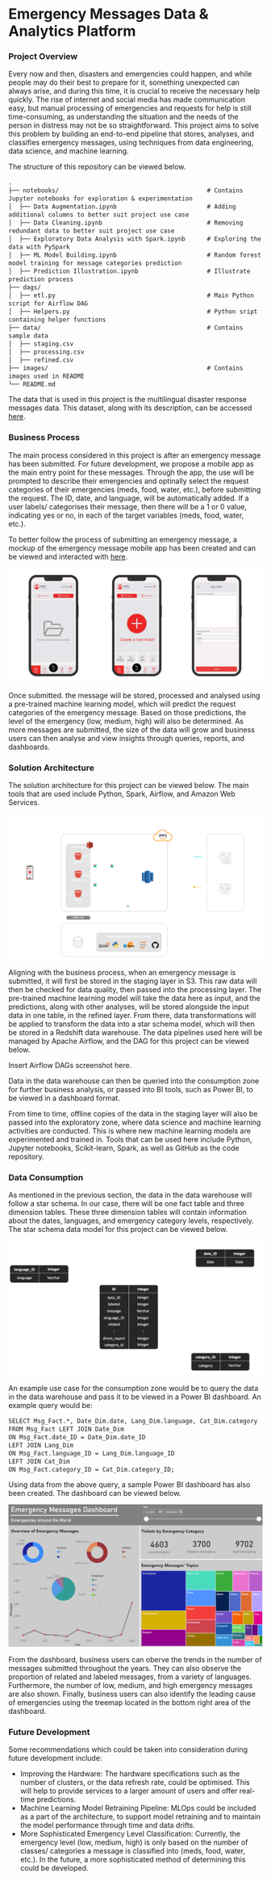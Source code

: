 # Emergency Messages Data & Analytics Platform

### Project Overview
Every now and then, disasters and emergencies could happen, and while people may do their best to prepare for it, something unexpected can always arise, and  during this time, it is crucial to receive the necessary help quickly. The rise of internet and social media has made communication easy, but manual processing of emergencies and requests for help is still time-consuming, as understanding the situation and the needs of the person in distress may not be so straightforward. This project aims to solve this problem by building an end-to-end pipeline that stores, analyses, and classifies emergency messages, using techniques from data engineering, data science, and machine learning.

The structure of this repository can be viewed below.

    .
    ├── notebooks/                                         # Contains Jupyter notebooks for exploration & experimentation
    │  ├── Data Augmentation.ipynb                         # Adding additional columns to better suit project use case
    │  ├── Data Cleaning.ipynb                             # Removing redundant data to better suit project use case
    │  ├── Exploratory Data Analysis with Spark.ipynb      # Exploring the data with PySpark
    │  ├── ML Model Building.ipynb                         # Random forest model training for message categories prediction
    │  ├── Prediction Illustration.ipynb                   # Illustrate prediction process
    ├── dags/
    │  ├── etl.py                                          # Main Python script for Airflow DAG
    │  ├── Helpers.py                                      # Python sript containing helper functions
    ├── data/                                              # Contains sample data
    │  ├── staging.csv                                     
    │  ├── processing.csv
    │  ├── refined.csv   
    ├── images/                                            # Contains images used in README
    └── README.md

The data that is used in this project is the multilingual disaster response messages data. This dataset, along with its description, can be accessed [here](https://www.kaggle.com/datasets/landlord/multilingual-disaster-response-messages).

### Business Process
The main process considered in this project is after an emergency message has been submitted. For future development, we propose a mobile app as the main entry point for these messages. Through the app, the use will be prompted to describe their emergencies and optinally select the request categories of their emergencies (meds, food, water, etc.), before submitting the request. The ID, date, and language, will be automatically added. If a user labels/ categorises their message, then there will be a 1 or 0 value, indicating yes or no, in each of the target variables (meds, food, water, etc.).

To better follow the process of submitting an emergency message, a mockup of the emergency message mobile app has been created and can be viewed and interacted with [here](https://rp.mockplus.com/run/mZjA1toNnZ/lcyvCAMMEB?cps=hide&rps=hide&nav=1&ha=0&la=0&fc=0&dt=iphoneX&out=0&rt=1).

![Mockup](https://github.com/Gianatmaja/Emergency-Messages-Data-Analytics-Platform/blob/main/Images/Screenshot_2022-11-17_at_9.35.33_PM-removebg.png)

Once submitted. the message will be stored, processed and analysed using a pre-trained machine learning model, which will predict the request categories of the emergency message. Based on those predictions, the level of the emergency (low, medium, high) will also be determined. As more messages are submitted, the size of the data will grow and business users can then analyse and view insights through queries, reports, and dashboards.

### Solution Architecture
The solution architecture for this project can be viewed below. The main tools that are used include Python, Spark, Airflow, and Amazon Web Services.

![Architecture](https://github.com/Gianatmaja/Emergency-Messages-Data-Analytics-Platform/blob/main/Images/Picture5.png)

Aligning with the business process, when an emergency message is submitted, it will first be stored in the staging layer in S3. This raw data will then be checked for data quality, then passed into the processing layer. The pre-trained machine learning model will take the data here as input, and the predictions, along with other analyses, will be stored alongside the input data in one table, in the refined layer. From there, data transformations will be applied to transform the data into a star schema model, which will then be stored in a Redshift data warehouse. The data pipelines used here will be managed by Apache Airflow, and the DAG for this project can be viewed below.

Insert Airflow DAGs screenshot here.

Data in the data warehouse can then be queried into the consumption zone for further business analysis, or passed into BI tools, such as Power BI, to be viewed in a dashboard format.

From time to time, offline copies of the data in the staging layer will also be passed into the exploratory zone, where data science and machine learning activities are conducted. This is where new machine learning models are experimented and trained in. Tools that can be used here include Python, Jupyter notebooks, Scikit-learn, Spark, as well as GitHub as the code repository.

### Data Consumption
As mentioned in the previous section, the data in the data warehouse will follow a star schema. In our case, there will be one fact table and three dimension tables. These three dimension tables will contain information about the dates, languages, and emergency category levels, respectively. The star schema data model for this project can be viewed below.

![Schema](https://github.com/Gianatmaja/Emergency-Messages-Data-Analytics-Platform/blob/main/Images/Picture6.png)

An example use case for the consumption zone would be to query the data in the data warehouse and pass it to be viewed in a Power BI dashboard. An example query would be:
                      
    SELECT Msg_Fact.*, Date_Dim.date, Lang_Dim.language, Cat_Dim.category 
    FROM Msg_Fact LEFT JOIN Date_Dim 
    ON Msg_Fact.date_ID = Date_Dim.date_ID 
    LEFT JOIN Lang_Dim 
    ON Msg_Fact.language_ID = Lang_Dim.language_ID 
    LEFT JOIN Cat_Dim 
    ON Msg_Fact.category_ID = Cat_Dim.category_ID;
    
Using data from the above query, a sample Power BI dashboard has also been created. The dashboard can be viewed below.

![Dashboard](https://github.com/Gianatmaja/Emergency-Messages-Data-Analytics-Platform/blob/main/Images/Dashboard.png)

From the dashboard, business users can oberve the trends in the number of messages submitted throughout the years. They can also observe the proportion of related and labeled messages, from a variety of languages. Furthermore, the number of low, medium, and high emergency messages are also shown. Finally, business users can also identify the leading cause of emergencies using the treemap located in the bottom right area of the dashboard.

### Future Development
Some recommendations which could be taken into consideration during future development include:
- Improving the Hardware: The hardware specifications such as the number of clusters, or the data refresh rate, could be optimised. This will help to provide services to a larger amount of users and offer real-time predictions.
- Machine Learning Model Retraining Pipeline: MLOps could be included as a part of the architecture, to support model retraining and to maintain the model performance through time and data drifts.
- More Sophisticated Emergency Level Classification: Currently, the emergency level (low, medium, high) is only based on the number of classes/ categories a message is classified into (meds, food, water, etc.). In the future, a more sophisticated method of determining this could be developed.
